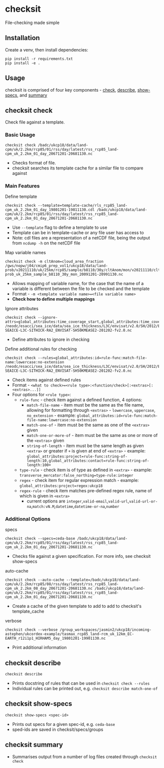 # checksit

File-checking made simple

## Installation

Create a venv, then install dependencies:

```
pip install -r requirements.txt
pip install -e .
```


## Usage

checksit is comprised of four key components - [check](#checksit-check), [describe](#checksit-describe), [show-specs](#checksit-show-specs), and [summary](#checksit-summary)


## checksit check

Check file against a template.

### Basic Usage

```
checksit check /badc/ukcp18/data/land-cpm/uk/2.2km/rcp85/01/rss/day/latest/rss_rcp85_land-cpm_uk_2.2km_01_day_20671201-20681130.nc
```
* Checks format of file.
* checksit searches its template cache for a similar file to compare against


### Main Features

Define template
```
checksit check --template=template-cache/rls_rcp85_land-cpm_uk_2.2km_01_day_19801201-19811130.cdl /badc/ukcp18/data/land-cpm/uk/2.2km/rcp85/01/rss/day/latest/rss_rcp85_land-cpm_uk_2.2km_01_day_20671201-20681130.nc
```
* Use `--template` flag to define a template to use
* Template can be in template-cache or any file user has access to
* Note: cdl files are a representation of a netCDF file, being the output from `ncdump -h` on the netCDF file


Map variable names
```
checksit check -m cltAnom=cloud_area_fraction /gws/nopw/j04/cmip6_prep_vol1/ukcp18/data/land-prob/v20211110/uk/25km/rcp85/sample/b8110/30y/cltAnom/mon/v20211110/cltAnom_rcp85_land-prob_uk_25km_sample_b8110_30y_mon_20091201-20991130.nc
```
* Allows mapping of variable name, for the case that the name of a variable is different between the file to be checked and the template
* Format - `-m <template variable name>=<file variable name>`
* **Check how to define multiple mappings**


Ignore attributes
```
checksit check --ignore-attrs=global_attributes:time_coverage_start,global_attributes:time_coverage_end,global_attributes:tracking_id /neodc/esacci/sea_ice/data/sea_ice_thickness/L3C/envisat/v2.0/SH/2012/ESACCI-SEAICE-L3C-SITHICK-RA2_ENVISAT-SH50KMEASE2-201202-fv2.0.nc
```
* Define attributes to ignore in checking


Define additional rules for checking
```
checksit check --rules=global_attributes:id=rule-func:match-file-name:lowercase:no-extension /neodc/esacci/sea_ice/data/sea_ice_thickness/L3C/envisat/v2.0/SH/2012/ESACCI-SEAICE-L3C-SITHICK-RA2_ENVISAT-SH50KMEASE2-201202-fv2.0.nc
```
* Check items against defined rules
* Format - `<what to check>=<rule type>:<function/check>[:<extras>[:<extras>...]]`
* Four options for `<rule type>`:
  * `rule-func` - check item against a defined function, 4 options:
    * `match-file-name` - item must be the same as the file name, allowing for formatting through `<extras>` - `lowercase`, `uppercase`, `no_extension` - example: `global_attributes:id=rule-func:match-file-name:lowercase:no-extension`
    * `match-one-of` - item must be the same as one of the `<extras>` given
    * `match-one-or-more-of` - item must be the same as one or more of the `<extras>` given
    * `string-of-length` - item must be the same length as given `<extra>` or greater if `+` is given at end of `<extra>` - example: `global_attributes:project=rule-func:string-of-length:10,global_attributes:contact=rule-func:string-of-length:100+`
  * `type-rule` - check item is of type as defined in `<extra>` - example: `transverse_mercator:false_northing=type-rule:integer`
  * `regex` - check item for regular expression match - example: `global_attributes:project=regex:ukcp18`
  * `regex-rule` - check item matches pre-defined regex rule, name of which is given in `<extra>`
    * current options are `integer`,`valid-email`,`valid-url`,`valid-url-or-na`,`match:vN.M`,`datetime`,`datetime-or-na`,`number`


### Additional Options

specs
```
checksit check --specs=ceda-base /badc/ukcp18/data/land-cpm/uk/2.2km/rcp85/01/rss/day/latest/rss_rcp85_land-cpm_uk_2.2km_01_day_20671201-20681130.nc
```
* Checks file against a given specification. For more info, see checksit show-specs


auto-cache
```
checksit check --auto-cache --template=/badc/ukcp18/data/land-cpm/uk/2.2km/rcp85/08/rss/day/latest/rss_rcp85_land-cpm_uk_2.2km_08_day_20671201-20681130.nc /badc/ukcp18/data/land-cpm/uk/2.2km/rcp85/01/rss/day/latest/rss_rcp85_land-cpm_uk_2.2km_01_day_20671201-20681130.nc
```
* Create a cache of the given template to add to add to checksit's template_cache


verbose
```
checksit check --verbose /group_workspaces/jasmin2/ukcp18/incoming-astephen/ukcordex-example/tasmax_rcp85_land-rcm_uk_12km_EC-EARTH_r12i1p1_HIRHAM5_day_19801201-19901130.nc
```
* Print additional information



## checksit describe

```
checksit describe
```
* Prints docstring of rules that can be used in `checksit check --rules`
* Individual rules can be printed out, e.g. `checksit describe match-one-of`



## checksit show-specs

```
checksit show-specs <spec-id>
```
* Prints out specs for a given spec-id, e.g. `ceda-base`
* sped-ids are saved in checksit/specs/groups



## checksit summary

* Summarises output from a number of log files created through `checksit check`

